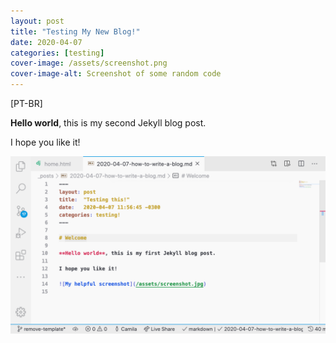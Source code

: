 ```yaml
---
layout: post
title: "Testing My New Blog!"
date: 2020-04-07
categories: [testing]
cover-image: /assets/screenshot.png
cover-image-alt: Screenshot of some random code
---
```


[PT-BR]

**Hello world**, this is my second Jekyll blog post.

I hope you like it!

![My helpful screenshot](/assets/screenshot.png)
